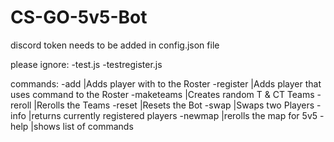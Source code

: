 # CS-GO-5v5-Bot

discord token needs to be added in config.json file

please ignore:
-test.js
-testregister.js

commands:
 -add <Name>                                             |Adds player with <name> to the Roster
 -register                                               |Adds player that uses command to the Roster
 -maketeams                                              |Creates random T & CT Teams
 -reroll                                                 |Rerolls the Teams
 -reset                                                  |Resets the Bot
 -swap <Player Number in Team1> <Player Number in Team2> |Swaps two Players
 -info                                                   |returns currently registered players
 -newmap                                                 |rerolls the map for 5v5
 -help                                                   |shows list of commands
